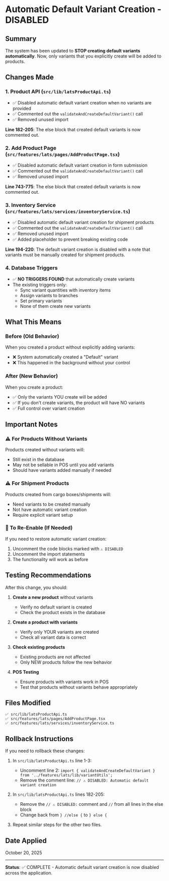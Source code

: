 # Automatic Default Variant Creation - DISABLED

## Summary
The system has been updated to **STOP creating default variants automatically**. Now, only variants that you explicitly create will be added to products.

## Changes Made

### 1. Product API (`src/lib/latsProductApi.ts`)
- ✅ Disabled automatic default variant creation when no variants are provided
- ✅ Commented out the `validateAndCreateDefaultVariant()` call
- ✅ Removed unused import

**Line 182-205**: The else block that created default variants is now commented out.

### 2. Add Product Page (`src/features/lats/pages/AddProductPage.tsx`)
- ✅ Disabled automatic default variant creation in form submission
- ✅ Commented out the `validateAndCreateDefaultVariant()` call
- ✅ Removed unused import

**Line 743-775**: The else block that created default variants is now commented out.

### 3. Inventory Service (`src/features/lats/services/inventoryService.ts`)
- ✅ Disabled automatic default variant creation for shipment products
- ✅ Commented out the `validateAndCreateDefaultVariant()` call
- ✅ Removed unused import
- ✅ Added placeholder to prevent breaking existing code

**Line 194-220**: The default variant creation is disabled with a note that variants must be manually created for shipment products.

### 4. Database Triggers
- ✅ **NO TRIGGERS FOUND** that automatically create variants
- The existing triggers only:
  - Sync variant quantities with inventory items
  - Assign variants to branches
  - Set primary variants
  - None of them create new variants

## What This Means

### Before (Old Behavior)
When you created a product without explicitly adding variants:
- ❌ System automatically created a "Default" variant
- ❌ This happened in the background without your control

### After (New Behavior)
When you create a product:
- ✅ Only the variants YOU create will be added
- ✅ If you don't create variants, the product will have NO variants
- ✅ Full control over variant creation

## Important Notes

### ⚠️ For Products Without Variants
Products created without variants will:
- Still exist in the database
- May not be sellable in POS until you add variants
- Should have variants added manually if needed

### ⚠️ For Shipment Products
Products created from cargo boxes/shipments will:
- Need variants to be created manually
- Not have automatic variant creation
- Require explicit variant setup

### 🔄 To Re-Enable (If Needed)
If you need to restore automatic variant creation:
1. Uncomment the code blocks marked with `⚠️ DISABLED`
2. Uncomment the import statements
3. The functionality will work as before

## Testing Recommendations

After this change, you should:

1. **Create a new product** without variants
   - Verify no default variant is created
   - Check the product exists in the database

2. **Create a product with variants**
   - Verify only YOUR variants are created
   - Check all variant data is correct

3. **Check existing products**
   - Existing products are not affected
   - Only NEW products follow the new behavior

4. **POS Testing**
   - Ensure products with variants work in POS
   - Test that products without variants behave appropriately

## Files Modified

```
✅ src/lib/latsProductApi.ts
✅ src/features/lats/pages/AddProductPage.tsx
✅ src/features/lats/services/inventoryService.ts
```

## Rollback Instructions

If you need to rollback these changes:

1. In `src/lib/latsProductApi.ts` line 1-3:
   - Uncomment line 2: `import { validateAndCreateDefaultVariant } from '../features/lats/lib/variantUtils';`
   - Remove the comment line: `// ⚠️ DISABLED: Automatic default variant creation`

2. In `src/lib/latsProductApi.ts` lines 182-205:
   - Remove the `// ⚠️ DISABLED:` comment and `//` from all lines in the else block
   - Change back from `} //else {` to `} else {`

3. Repeat similar steps for the other two files.

## Date Applied
October 20, 2025

---

**Status**: ✅ COMPLETE - Automatic default variant creation is now disabled across the application.


